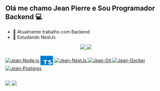 ## Olá me chamo Jean Pierre e Sou Programador Backend 💻

- 🔭 Atualmente trabalho com Backend
- 🌱 Estudando NestJs

<div align="center">
  <a href="https://github.com/Jean-Pierre-97s">
  <img height="180em" src="https://github-readme-stats.vercel.app/api?username=Jean-Pierre-97s&show_icons=true&theme=transparent&include_all_commits=true&count_private=true"/>
  <img height="180em" src="https://github-readme-stats.vercel.app/api/top-langs/?username=Jean-Pierre-97s&layout=compact&langs_count=7&theme=transparent"/>
</div>

<div style="display: inline_block"><br>
  <img align="center" alt="Jean-Node.js" height="30" width="40" src="https://cdn.jsdelivr.net/gh/devicons/devicon/icons/nodejs/nodejs-original.svg" />
  <img align="center" alt="Jean-Ts" height="30" width="40" src="https://raw.githubusercontent.com/devicons/devicon/master/icons/typescript/typescript-plain.svg">
  <img align="center" alt="Jean-NestJs" height="30" width="40" src="https://cdn.jsdelivr.net/gh/devicons/devicon/icons/nestjs/nestjs-plain.svg">
  <img align="center" alt="Jean-Git" height="30" width="40" src="https://cdn.jsdelivr.net/gh/devicons/devicon/icons/git/git-original.svg">
  <img align="center" alt="Jean-Docker" height="40" width="40" src="https://cdn.jsdelivr.net/gh/devicons/devicon/icons/docker/docker-original.svg" >
  <img align="center" alt="Jean-Postgres" height="30" width="40" src="https://cdn.jsdelivr.net/gh/devicons/devicon/icons/postgresql/postgresql-original.svg"/>
</div>
  
  ##
 
<div> 
  <a href = "mailto:jean_pierre_97@outlook.com"><img src="https://img.shields.io/badge/Microsoft_Outlook-0078D4?style=for-the-badge&logo=microsoft-outlook&logoColor=white" target="_blank"></a>
  <a href="https://www.linkedin.com/in/jean-pierre-soares/" target="_blank"><img src="https://img.shields.io/badge/-LinkedIn-%230077B5?style=for-the-badge&logo=linkedin&logoColor=white" target="_blank"></a> 
</div>
  
